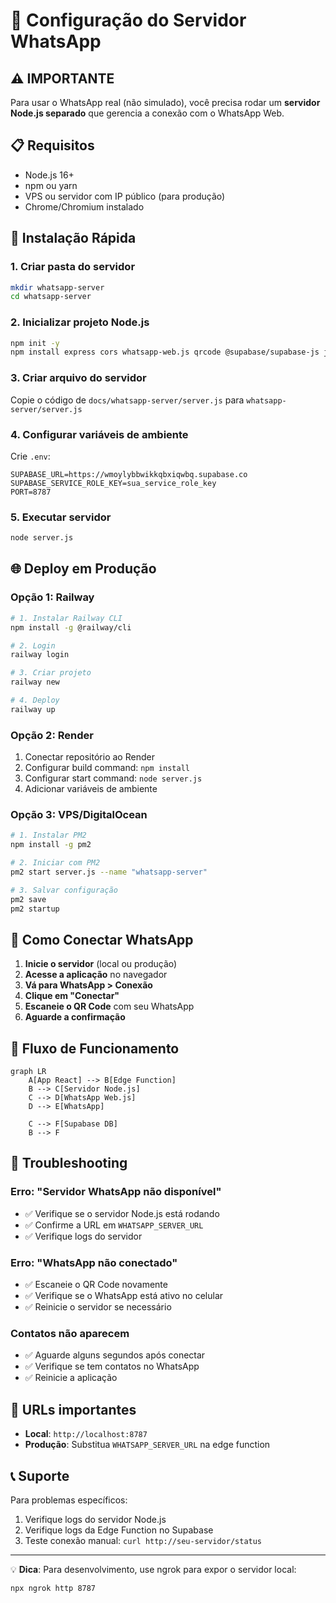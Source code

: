 # 🚀 Configuração do Servidor WhatsApp

## ⚠️ IMPORTANTE

Para usar o WhatsApp real (não simulado), você precisa rodar um **servidor Node.js separado** que gerencia a conexão com o WhatsApp Web.

## 📋 Requisitos

- Node.js 16+
- npm ou yarn
- VPS ou servidor com IP público (para produção)
- Chrome/Chromium instalado

## 🔧 Instalação Rápida

### 1. Criar pasta do servidor

```bash
mkdir whatsapp-server
cd whatsapp-server
```

### 2. Inicializar projeto Node.js

```bash
npm init -y
npm install express cors whatsapp-web.js qrcode @supabase/supabase-js jsonwebtoken
```

### 3. Criar arquivo do servidor

Copie o código de `docs/whatsapp-server/server.js` para `whatsapp-server/server.js`

### 4. Configurar variáveis de ambiente

Crie `.env`:

```env
SUPABASE_URL=https://wmoylybbwikkqbxiqwbq.supabase.co
SUPABASE_SERVICE_ROLE_KEY=sua_service_role_key
PORT=8787
```

### 5. Executar servidor

```bash
node server.js
```

## 🌐 Deploy em Produção

### Opção 1: Railway

```bash
# 1. Instalar Railway CLI
npm install -g @railway/cli

# 2. Login
railway login

# 3. Criar projeto
railway new

# 4. Deploy
railway up
```

### Opção 2: Render

1. Conectar repositório ao Render
2. Configurar build command: `npm install`
3. Configurar start command: `node server.js`
4. Adicionar variáveis de ambiente

### Opção 3: VPS/DigitalOcean

```bash
# 1. Instalar PM2
npm install -g pm2

# 2. Iniciar com PM2
pm2 start server.js --name "whatsapp-server"

# 3. Salvar configuração
pm2 save
pm2 startup
```

## 📱 Como Conectar WhatsApp

1. **Inicie o servidor** (local ou produção)
2. **Acesse a aplicação** no navegador
3. **Vá para WhatsApp > Conexão**
4. **Clique em "Conectar"**
5. **Escaneie o QR Code** com seu WhatsApp
6. **Aguarde a confirmação**

## 🔄 Fluxo de Funcionamento

```mermaid
graph LR
    A[App React] --> B[Edge Function]
    B --> C[Servidor Node.js]
    C --> D[WhatsApp Web.js]
    D --> E[WhatsApp]
    
    C --> F[Supabase DB]
    B --> F
```

## 🐛 Troubleshooting

### Erro: "Servidor WhatsApp não disponível"

- ✅ Verifique se o servidor Node.js está rodando
- ✅ Confirme a URL em `WHATSAPP_SERVER_URL`
- ✅ Verifique logs do servidor

### Erro: "WhatsApp não conectado"

- ✅ Escaneie o QR Code novamente
- ✅ Verifique se o WhatsApp está ativo no celular
- ✅ Reinicie o servidor se necessário

### Contatos não aparecem

- ✅ Aguarde alguns segundos após conectar
- ✅ Verifique se tem contatos no WhatsApp
- ✅ Reinicie a aplicação

## 🔗 URLs importantes

- **Local**: `http://localhost:8787`
- **Produção**: Substitua `WHATSAPP_SERVER_URL` na edge function

## 📞 Suporte

Para problemas específicos:

1. Verifique logs do servidor Node.js
2. Verifique logs da Edge Function no Supabase
3. Teste conexão manual: `curl http://seu-servidor/status`

---

💡 **Dica**: Para desenvolvimento, use ngrok para expor o servidor local:

```bash
npx ngrok http 8787
```